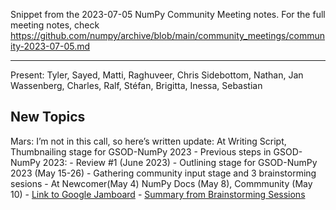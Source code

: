 Snippet from the 2023-07-05 NumPy Community Meeting notes. For the full meeting notes, check https://github.com/numpy/archive/blob/main/community_meetings/community-2023-07-05.md

---

Present: Tyler, Sayed, Matti, Raghuveer, Chris Sidebottom, Nathan, Jan Wassenberg, Charles, Ralf, Stéfan, Brigitta, Inessa, Sebastian

## New Topics
Mars: I’m not in this call, so here’s written update: At Writing Script, Thumbnailing stage for GSOD-NumPy 2023
    - Previous steps in GSOD-NumPy 2023:
        - Review #1 (June 2023)
        - Outlining stage for GSOD-NumPy 2023 (May 15-26)
        - Gathering community input stage and 3 brainstorming sesions
            - At Newcomer(May 4) NumPy Docs (May 8), Commmunity (May 10)
            - [Link to Google Jamboard](https://jamboard.google.com/d/1j_rEIslOh59N9cLGU1VGc7rTc88SuLTi7l4YqTqAULc/edit?usp=sharing)
            - [Summary from Brainstorming Sessions](https://github.com/MarsBarLee/gsod-numpy-2023/blob/main/outlining/summary-from-brainstorming-sessions.md)